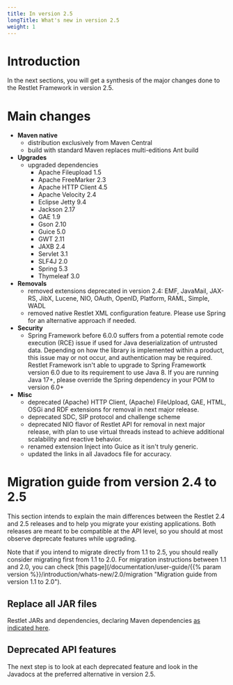 ```yaml
---
title: In version 2.5
longTitle: What's new in version 2.5
weight: 1
---
```

# Introduction

In the next sections, you will get a synthesis of the major changes done
to the Restlet Framework in version 2.5.

# Main changes

* __Maven native__
  * distribution exclusively from Maven Central
  * build with standard Maven replaces multi-editions Ant build 
* __Upgrades__
  * upgraded dependencies
    * Apache Fileupload 1.5
    * Apache FreeMarker 2.3
    * Apache HTTP Client 4.5
    * Apache Velocity 2.4
    * Eclipse Jetty 9.4
    * Jackson 2.17
    * GAE 1.9
    * Gson 2.10
    * Guice 5.0
    * GWT 2.11
    * JAXB 2.4
    * Servlet 3.1
    * SLF4J 2.0
    * Spring 5.3
    * Thymeleaf 3.0
* __Removals__
  * removed extensions deprecated in version 2.4: EMF, JavaMail, JAX-RS, JibX, Lucene, NIO, OAuth, OpenID, Platform, RAML, Simple, WADL
  * removed native Restlet XML configuration feature. Please use Spring for an alternative approach if needed.
* __Security__
  * Spring Framework before 6.0.0 suffers from a potential remote code execution (RCE) issue if used for Java deserialization of untrusted data. Depending on how the library is implemented within a product, this issue may or not occur, and authentication may be required. Restlet Framework isn't able to upgrade to Spring Framewortk version 6.0 due to its requirement to use Java 8. If you are running Java 17+, please override the Spring dependency in your POM to version 6.0+
* __Misc__
    * deprecated (Apache) HTTP Client, (Apache) FileUpload, GAE, HTML, OSGi and RDF extensions for removal in next major release.
    * deprecated SDC, SIP protocol and challenge scheme
    * deprecated NIO flavor of Restlet API for removal in next major release, with plan to use virtual threads instead to achieve additional scalability and reactive behavior.
    * renamed extension Inject into Guice as it isn't truly generic.
    * updated the links in all Javadocs file for accuracy.

# Migration guide from version 2.4 to 2.5

This section intends to explain the main differences between the Restlet 2.4 and 2.5 releases and to help you migrate your existing applications.
Both releases are meant to be compatible at the API level, so you should at most observe deprecate features while upgrading.

Note that if you intend to migrate directly from 1.1 to 2.5, you should
really consider migrating first from 1.1 to 2.0. For migration instructions between 1.1 and 2.0,
you can check [this page](/documentation/user-guide/{{% param version %}}/introduction/whats-new/2.0/migration "Migration guide from version 1.1 to 2.0").

## Replace all JAR files

Restlet JARs and dependencies, declaring Maven dependencies [as indicated here](https://restlet.talend.com/downloads/current/). 

## Deprecated API features

The next step is to look at each deprecated feature and look in the Javadocs at the preferred alternative in version 2.5.
